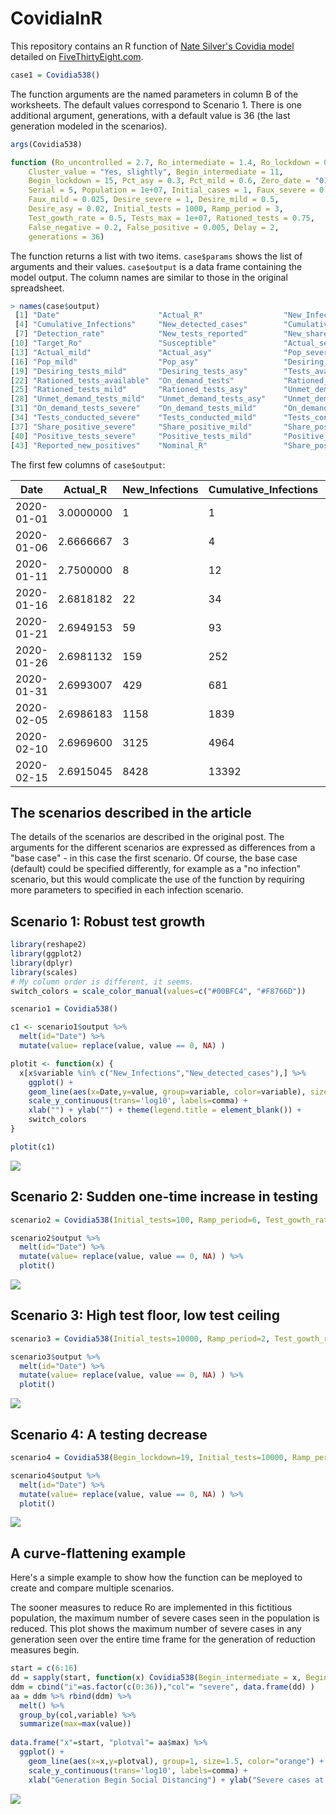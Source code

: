 # CovidiaInR


This repository contains an R function of [Nate Silver's Covidia model](https://fivethirtyeight.com/features/coronavirus-case-counts-are-meaningless/) detailed on [FiveThirtyEight.com](FiveThirtyEight.com).

```R
case1 = Covidia538()
```
The function arguments are the named parameters in column B of the worksheets. The default values correspond to Scenario 1.
There is one additional argument, generations, with a default value is 36 (the last generation modeled in the scenarios).
```R
args(Covidia538)

function (Ro_uncontrolled = 2.7, Ro_intermediate = 1.4, Ro_lockdown = 0.7, 
    Cluster_value = "Yes, slightly", Begin_intermediate = 11, 
    Begin_lockdown = 15, Pct_asy = 0.3, Pct_mild = 0.6, Zero_date = "01/01/2020", 
    Serial = 5, Population = 1e+07, Initial_cases = 1, Faux_severe = 0.001, 
    Faux_mild = 0.025, Desire_severe = 1, Desire_mild = 0.5, 
    Desire_asy = 0.02, Initial_tests = 1000, Ramp_period = 3, 
    Test_gowth_rate = 0.5, Tests_max = 1e+07, Rationed_tests = 0.75, 
    False_negative = 0.2, False_positive = 0.005, Delay = 2, 
    generations = 36)
```
The function returns a list with two items. `case$params` shows the list of arguments and their values.
`case$output` is a data frame containing the model output. The column names are similar to those in the original spreadsheet.

```R
> names(case$output)
 [1] "Date"                      "Actual_R"                  "New_Infections"           
 [4] "Cumulative_Infections"     "New_detected_cases"        "Cumulative_detected_cases"
 [7] "Detection_rate"            "New_tests_reported"        "New_share_positive"       
[10] "Target_Ro"                 "Susceptible"               "Actual_severe"            
[13] "Actual_mild"               "Actual_asy"                "Pop_severe"               
[16] "Pop_mild"                  "Pop_asy"                   "Desiring_tests_severe"    
[19] "Desiring_tests_mild"       "Desiring_tests_asy"        "Tests_available"          
[22] "Rationed_tests_available"  "On_demand_tests"           "Rationed_tests_severe"    
[25] "Rationed_tests_mild"       "Rationed_tests_asy"        "Unmet_demand_tests_severe"
[28] "Unmet_demand_tests_mild"   "Unmet_demand_tests_asy"    "Unmet_demand_total"       
[31] "On_demand_tests_severe"    "On_demand_tests_mild"      "On_demand_tests_asy"      
[34] "Tests_conducted_severe"    "Tests_conducted_mild"      "Tests_conducted_asy"      
[37] "Share_positive_severe"     "Share_positive_mild"       "Share_positive_asy"       
[40] "Positive_tests_severe"     "Positive_tests_mild"       "Positive_tests_asy"       
[43] "Reported_new_positives"    "Nominal_R"                 "Share_positive" 
````

The first few columns of `case$output`:

| Date | Actual_R | New_Infections | Cumulative_Infections | New_detected_cases |
|---|----|----|----|----|
| 2020-01-01 | 3.0000000 | 1 | 1 | 0 |
| 2020-01-06 | 2.6666667 | 3 | 4 | 0 |
| 2020-01-11 | 2.7500000 | 8 | 12 | 0 |
| 2020-01-16 | 2.6818182 | 22 | 34 | 5 |
| 2020-01-21 | 2.6949153 | 59 | 93 | 5 |
| 2020-01-26 | 2.6981132 | 159 | 252 | 8 |	
| 2020-01-31 | 2.6993007 | 429 | 681 | 13 |
| 2020-02-05 | 2.6986183 | 1158 | 1839 | 21 |
| 2020-02-10 | 2.6969600 | 3125 | 4964 | 38 |
| 2020-02-15 | 2.6915045 | 8428 | 13392 | 92 |	
    
## The scenarios described in the article   

The details of the scenarios are described in the original post. The arguments for the different scenarios are expressed
as differences from a "base case" -  in this case the first scenario. Of course, the base case (default) could be specified
differently, for example as a "no infection" scenario, but this would complicate the use of the function by requiring more
parameters to specified in each infection scenario.

## Scenario 1: Robust test growth

```R
library(reshape2)
library(ggplot2)
library(dplyr)
library(scales)
# My column order is different, it seems.
switch_colors = scale_color_manual(values=c("#00BFC4", "#F8766D"))

scenario1 = Covidia538()

c1 <- scenario1$output %>%
  melt(id="Date") %>%
  mutate(value= replace(value, value == 0, NA) )

plotit <- function(x) {
  x[x$variable %in% c("New_Infections","New_detected_cases"),] %>%
    ggplot() + 
    geom_line(aes(x=Date,y=value, group=variable, color=variable), size=1.5) +
    scale_y_continuous(trans='log10', labels=comma) +
    xlab("") + ylab("") + theme(legend.title = element_blank()) +
    switch_colors
}

plotit(c1)
```
![](scenario1.png)

## Scenario 2: Sudden one-time increase in testing

```R
scenario2 = Covidia538(Initial_tests=100, Ramp_period=6, Test_gowth_rate=2, Tests_max=100000)

scenario2$output %>%
  melt(id="Date") %>%
  mutate(value= replace(value, value == 0, NA) ) %>%
  plotit()
```
![](scenario2.png)

## Scenario 3: High test floor, low test ceiling

```R
scenario3 = Covidia538(Initial_tests=10000, Ramp_period=2, Test_gowth_rate=0.03, Tests_max=20000, Rationed_tests = 1)

scenario3$output %>%
  melt(id="Date") %>%
  mutate(value= replace(value, value == 0, NA) ) %>%
  plotit()
```
![](scenario3.png)

## Scenario 4: A testing decrease

```R
scenario4 = Covidia538(Begin_lockdown=19, Initial_tests=10000, Ramp_period=10,T est_gowth_rate=-0.2, Tests_max=10000, Rationed_tests = 1)

scenario4$output %>%
  melt(id="Date") %>%
  mutate(value= replace(value, value == 0, NA) ) %>%
  plotit()
```
![](scenario4.png)


## A curve-flattening example
Here's a simple example to show how the function can be meployed to create and compare multiple scenarios.

The sooner measures to reduce Ro are implemented in this fictitious population, 
the maximum number of severe cases seen in the population is reduced. 
This plot shows the maximum number of severe cases in any generation seen over the entire time frame for the
generation of reduction measures begin.

```R
start = c(6:16)
dd = sapply(start, function(x) Covidia538(Begin_intermediate = x, Begin_lockdown = x +4)$output$Actual_severe)
ddm = cbind("i"=as.factor(c(0:36)),"col"= "severe", data.frame(dd) )
aa = ddm %>% rbind(ddm) %>%
  melt() %>% 
  group_by(col,variable) %>% 
  summarize(max=max(value))
  
data.frame("x"=start, "plotval"= aa$max) %>%
  ggplot() + 
    geom_line(aes(x=x,y=plotval), group=1, size=1.5, color="orange") +
    scale_y_continuous(trans='log10', labels=comma) +
    xlab("Generation Begin Social Distancing") + ylab("Severe cases at peak") 
```

![](flat.png)
